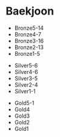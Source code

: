 # Baekjoon

</hr>

- Bronze5-14
- Bronze4-7
- Bronze3-16
- Bronze2-13
- Bronze1-5

</hr>

- Silver5-6
- Silver4-6
- Silver3-5
- Silver2-4
- Silver1-1

</hr>


- Gold5-1
- Gold4
- Gold3
- Gold2
- Gold1